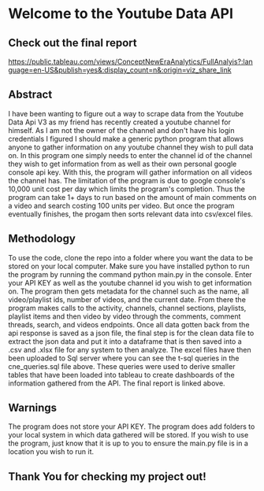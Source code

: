 # Welcome to the Youtube Data API

## Check out the final report
https://public.tableau.com/views/ConceptNewEraAnalytics/FullAnalyis?:language=en-US&publish=yes&:display_count=n&:origin=viz_share_link

## Abstract
I have been wanting to figure out a way to scrape data from the Youtube Data Api V3 as my friend has recently created a youtube channel for himself. As I am not the owner of the channel and don't have his login credentials I figured I should make a generic python program that allows anyone to gather information on any youtube channel they wish to pull data on. In this program one simply needs to enter the channel id of the channel they wish to get information from as well as their own personal google console api key. With this, the program will gather information on all videos the channel has. The limitation of the program is due to google console's 10,000 unit cost per day which limits the program's completion. Thus the program can take 1+ days to run based on the amount of main comments on a video and search costing 100 units per video. But once the program eventually finishes, the progam then sorts relevant data into csv/excel files.

## Methodology
To use the code, clone the repo into a folder where you want the data to be stored on your local computer. Make sure you have installed python to run the program by running the command python main.py in the console. Enter your API KEY as well as the youtube channel id you wish to get information on. The program then gets metadata for the channel such as the name, all video/playlist ids, number of videos, and the current date. From there the program makes calls to the activity, channels, channel sections, playlists, playlist items and then video by video through the comments, comment threads, search, and videos endpoints. Once all data gotten back from the api response is saved as a json file, the final step is for the clean data file to extract the json data and put it into a dataframe that is then saved into a .csv and .xlsx file for any system to then analyze. The excel files have then been uploaded to Sql server where you can see the t-sql queries in the cne_queries.sql file above. These queries were used to derive smaller tables that have been loaded into tableau to create dashboards of the information gathered from the API. The final report is linked above.

## Warnings
The program does not store your API KEY. The program does add folders to your local system in which data gathered will be stored. If you wish to use the program, just know that it is up to you to ensure the main.py file is in a location you wish to run it.

## Thank You for checking my project out!
